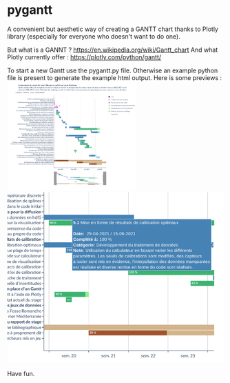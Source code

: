 # pygantt
A convenient but aesthetic way of creating a GANTT chart thanks to Plotly library (especially for everyone who doesn't want to do one).

But what is a GANNT ? https://en.wikipedia.org/wiki/Gantt_chart
And what Plotly currently offer : https://plotly.com/python/gantt/

To start a new Gantt use the pygantt.py file. Otherwise an example python file is present to generate the example html output.
Here is some previews :
<img src="https://raw.githubusercontent.com/super-lou/pygantt/main/figures/example_pygantt_1.png" width="300">
![zoom view of hover info](https://raw.githubusercontent.com/super-lou/pygantt/main/figures/example_pygantt_2.png)

Have fun.
